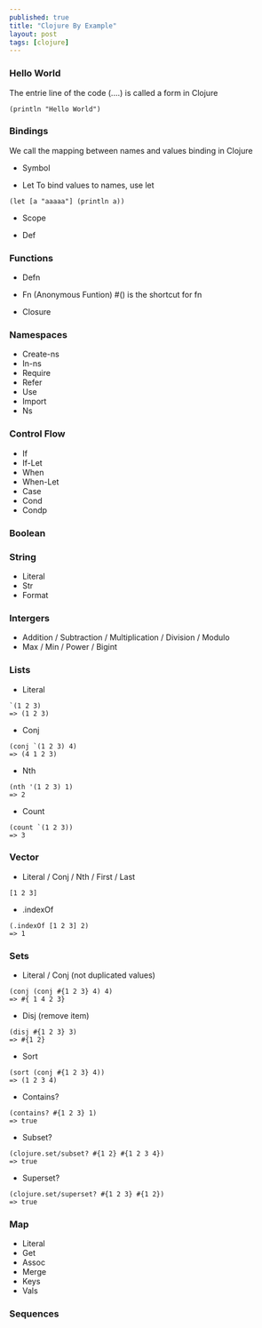 ```yaml
---
published: true
title: "Clojure By Example"
layout: post
tags: [clojure]
---
```


### Hello World
The entrie line of the code (....) is called a form in Clojure
```
(println "Hello World")
```

### Bindings
We call the mapping between names and values binding in Clojure

- Symbol

- Let
To bind values to names, use let
```
(let [a "aaaaa"] (println a))
```

- Scope

- Def

### Functions
- Defn

- Fn (Anonymous Funtion)
#() is the shortcut for fn

- Closure 

### Namespaces
- Create-ns
- In-ns
- Require
- Refer
- Use
- Import
- Ns

### Control Flow
- If
- If-Let
- When
- When-Let
- Case
- Cond
- Condp

### Boolean

### String
- Literal
- Str
- Format

### Intergers
- Addition / Subtraction / Multiplication / Division / Modulo 
- Max / Min / Power / Bigint

### Lists
- Literal 
```
`(1 2 3)
=> (1 2 3)
```

- Conj
```
(conj `(1 2 3) 4)
=> (4 1 2 3)
```

- Nth 
```
(nth '(1 2 3) 1)
=> 2
```

- Count
```
(count `(1 2 3))
=> 3
```

### Vector
- Literal / Conj / Nth / First / Last
```
[1 2 3]
```

- .indexOf
```
(.indexOf [1 2 3] 2)
=> 1
```

### Sets
- Literal / Conj (not duplicated values)
```
(conj (conj #{1 2 3} 4) 4)
=> #{ 1 4 2 3}
```

- Disj (remove item)
```
(disj #{1 2 3} 3)
=> #{1 2}
```

- Sort
```
(sort (conj #{1 2 3} 4))
=> (1 2 3 4)
```

- Contains?
```
(contains? #{1 2 3} 1)
=> true
```
- Subset?
```
(clojure.set/subset? #{1 2} #{1 2 3 4})
=> true
```
- Superset?
```
(clojure.set/superset? #{1 2 3} #{1 2})
=> true
```

### Map
- Literal
- Get
- Assoc
- Merge
- Keys
- Vals

### Sequences

